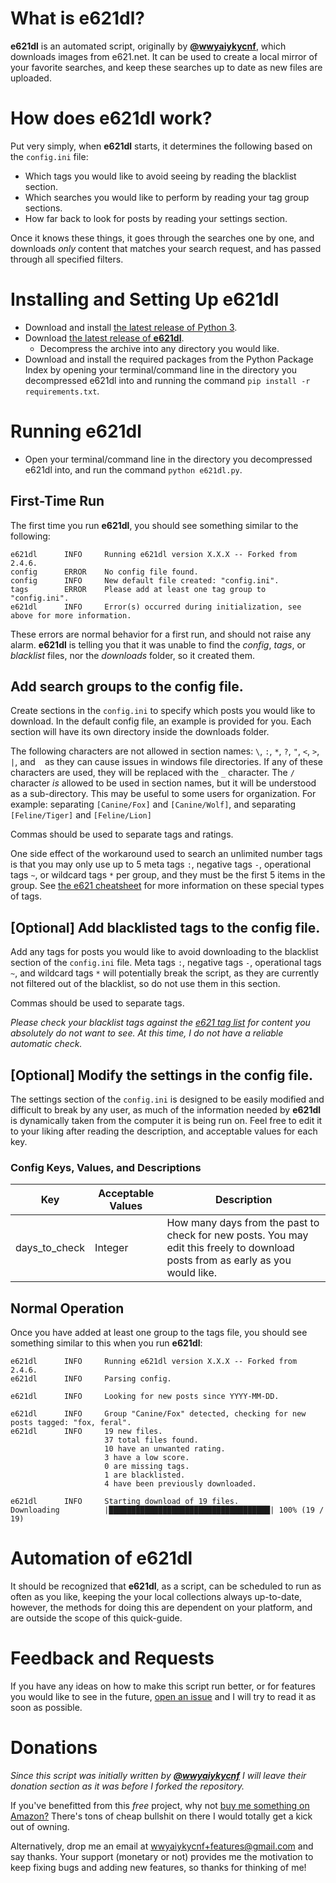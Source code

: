 # What is **e621dl**?

**e621dl** is an automated script, originally by [**@wwyaiykycnf**](https://github.com/wwyaiykycnf), which downloads images from e621.net. It can be used to create a local mirror of your favorite searches, and keep these searches up to date as new files are uploaded.

# How does **e621dl** work?

Put very simply, when **e621dl** starts, it determines the following based on the `config.ini` file:

- Which tags you would like to avoid seeing by reading the blacklist section.
- Which searches you would like to perform by reading your tag group sections.
- How far back to look for posts by reading your settings section.

Once it knows these things, it goes through the searches one by one, and downloads _only_ content that matches your search request, and has passed through all specified filters.

# Installing and Setting Up **e621dl**

- Download and install [the latest release of Python 3](https://www.python.org/downloads/).
- Download [the latest release of **e621dl**](https://github.com/wulfre/e621dl/releases/latest).
  - Decompress the archive into any directory you would like.
- Download and install the required packages from the Python Package Index by opening your terminal/command line in the directory you decompressed e621dl into and running the command `pip install -r requirements.txt`.

# Running **e621dl**

- Open your terminal/command line in the directory you decompressed e621dl into, and run the command `python e621dl.py`.

## First-Time Run

The first time you run **e621dl**, you should see something similar to the following:

```
e621dl      INFO     Running e621dl version X.X.X -- Forked from 2.4.6.
config      ERROR    No config file found.
config      INFO     New default file created: "config.ini".
tags        ERROR    Please add at least one tag group to "config.ini".
e621dl      INFO     Error(s) occurred during initialization, see above for more information.
```

These errors are normal behavior for a first run, and should not raise any alarm. **e621dl** is telling you that it was unable to find the _config_, _tags_, or _blacklist_ files, nor the _downloads_ folder, so it created them.

## Add search groups to the config file.

Create sections in the `config.ini` to specify which posts you would like to download. In the default config file, an example is provided for you. Each section will have its own directory inside the downloads folder.

The following characters are not allowed in section names: `\`, `:`, `*`, `?`, `"`, `<`, `>`, `|`, and ` ` as they can cause issues in windows file directories. If any of these characters are used, they will be replaced with the `_` character. The `/` character _is_ allowed to be used in section names, but it will be understood as a sub-directory. This may be useful to some users for organization. For example: separating `[Canine/Fox]` and `[Canine/Wolf]`, and separating `[Feline/Tiger]` and `[Feline/Lion]`

Commas should be used to separate tags and ratings.

One side effect of the workaround used to search an unlimited number tags is that you may only use up to 5 meta tags `:`, negative tags `-`, operational tags `~`, or wildcard tags `*` per group, and they must be the first 5 items in the group. See [the e621 cheatsheet](https://e621.net/help/show/cheatsheet) for more information on these special types of tags.

## [Optional] Add blacklisted tags to the config file.

Add any tags for posts you would like to avoid downloading to the blacklist section of the `config.ini` file. Meta tags `:`, negative tags `-`, operational tags `~`, and wildcard tags `*` will potentially break the script, as they are currently not filtered out of the blacklist, so do not use them in this section.

Commas should be used to separate tags.

_Please check your blacklist tags against the [e621 tag list](https://e621.net/tag_alias/) for content you absolutely do not want to see. At this time, I do not have a reliable automatic check._

## [Optional] Modify the settings in the config file.

The settings section of the `config.ini` is designed to be easily modified and difficult to break by any user, as much of the information needed by **e621dl** is dynamically taken from the computer it is being run on. Feel free to edit it to your liking after reading the description, and acceptable values for each key.

### Config Keys, Values, and Descriptions

Key                   | Acceptable Values | Description
--------------------- |  -----------------| ----------------------------------------------------------------------------------
days_to_check         |Integer            | How many days from the past to check for new posts. You may edit this freely to download posts from as early as you would like.

## Normal Operation

Once you have added at least one group to the tags file, you should see something similar to this when you run **e621dl**:

```
e621dl      INFO     Running e621dl version X.X.X -- Forked from 2.4.6.
e621dl      INFO     Parsing config.

e621dl      INFO     Looking for new posts since YYYY-MM-DD.

e621dl      INFO     Group "Canine/Fox" detected, checking for new posts tagged: "fox, feral".
e621dl      INFO     19 new files.
                     37 total files found.
                     10 have an unwanted rating.
                     3 have a low score.
                     0 are missing tags.
                     1 are blacklisted.
                     4 have been previously downloaded.

e621dl      INFO     Starting download of 19 files.
Downloading          |████████████████████████████████████| 100% (19 / 19)
```

# Automation of **e621dl**

It should be recognized that **e621dl**, as a script, can be scheduled to run as often as you like, keeping the your local collections always up-to-date, however, the methods for doing this are dependent on your platform, and are outside the scope of this quick-guide.

# Feedback and Requests

If you have any ideas on how to make this script run better, or for features you would like to see in the future, [open an issue](https://github.com/Wulfre/e621dl/issues) and I will try to read it as soon as possible.

# Donations

_Since this script was initially written by [**@wwyaiykycnf**](https://github.com/wwyaiykycnf) I will leave their donation section as it was before I forked the repository._

If you've benefitted from this _free_ project, why not [buy me something on Amazon?](http://amzn.com/w/20RZIUHXLO6R4) There's tons of cheap bullshit on there I would totally get a kick out of owning.

Alternatively, drop me an email at wwyaiykycnf+features@gmail.com and say thanks. Your support (monetary or not) provides me the motivation to keep fixing bugs and adding new features, so thanks for thinking of me!
